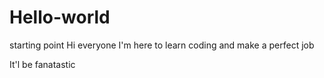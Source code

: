 # Hello-world
starting point
Hi everyone
I'm here to learn coding and make a perfect job 

It'l be fanatastic
